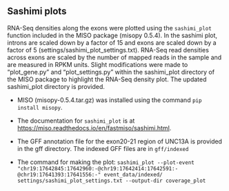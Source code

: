 ## Sashimi plots

RNA-Seq densities along the exons were plotted using the `sashimi_plot` function included in the MISO package (misopy 0.5.4). In the sashimi plot, introns are scaled down by a factor of 15 and exons are scaled down by a factor of 5 (settings/sashimi_plot_settings.txt). RNA-Seq read densities across exons are scaled by the number of mapped reads in the sample and are measured in RPKM units. Slight modifications were made to “plot_gene.py” and “plot_settings.py” within the sashimi_plot directory of the MISO package to highlight the RNA-Seq density plot. The updated sashimi_plot directory is provided. 



* MISO (misopy-0.5.4.tar.gz) was installed using the command `pip install misopy`.    

* The documentation for `sashimi_plot` is at https://miso.readthedocs.io/en/fastmiso/sashimi.html.  

* The GFF annotation file for the exon20-21 region of UNC13A is provided in the gff directory. The indexed GFF files are in `gff/indexed`

* The command for making the plot: `sashimi_plot --plot-event "chr19:17642845:17642960:-@chr19:17642414:17642591:-@chr19:17641393:17641556:-" event_data/indexed/ settings/sashimi_plot_settings.txt --output-dir coverage_plot`

